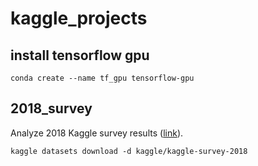 # kaggle_projects

## install tensorflow gpu
```
conda create --name tf_gpu tensorflow-gpu
```

## 2018_survey
Analyze 2018 Kaggle survey results ([link](https://www.kaggle.com/kaggle/kaggle-survey-2018/home)).

```
kaggle datasets download -d kaggle/kaggle-survey-2018
```
